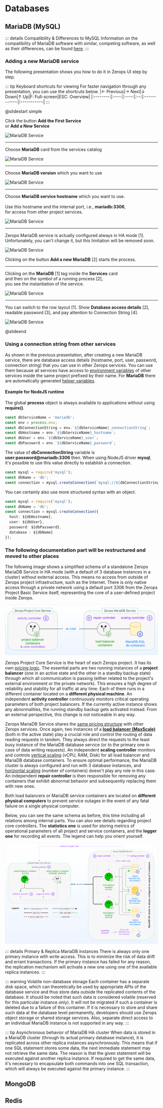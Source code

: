 # Databases

## MariaDB (MySQL)

<!-- markdownlint-disable DOCSMD004 -->
::: details Compatibility & Differences to MySQL
Information on the compatibility of MariaDB software with similar, competing software, as well as their differences, can be found [here](https://mariadb.com/kb/en/compatibility-differences).
:::
<!-- markdownlint-enable DOCSMD004 -->

### Adding a new MariaDB service

The following presentation shows you how to do it in Zerops UI step by step.

<!-- markdownlint-disable DOCSMD004 -->
::: tip Keyboard shortcuts for viewing
For faster navigation through any presentation, you can use the shortcuts below.
|← Previous|→ Next|↓ Down|↑ Up|F: Full-screen|ESC: Overview|
|:--------:|:----:|:----:|:--:|:------------:|:-----------:|
:::

@slidestart simple

Click the button **Add the First Service** <br />
or **Add a New Service**

![MariaDB Service](/services/Add-New-Service.png "Add a New Service")

---

Choose **MariaDB** card from the services catalog

![MariaDB Service](/services/New-Service-MariaDB-Category.png "Select MariaDB")

---

Choose **MariaDB version** which you want to use

![MariaDB Service](/services/New-Service-MariaDB-Version.png "Select MariaDB version")

---

<span class="r-fit-text">
Choose <b>MariaDB service hostname</b> which you want to use. <br /><br />
Use this hostname and the internal port, i.e., <b>mariadb:3306</b>, <br /> for access from other project services.
</span>

![MariaDB Service](/services/New-Service-MariaDB-Hostname.png "Select MariaDB service hostname")

---

<span class="r-fit-text">
Zerops MariaDB service is actually configured always in HA mode [1].<br />
Unfortunately, you can't change it, but this limitation will be removed soon.
</span>

![MariaDB Service](/services/New-Service-MariaDB-HA.png "MariaDB service HA")

<span class="r-fit-text">
Clicking on the button <b>Add a new MariaDB</b> [2] starts the process.
</span>

---

<span class="r-fit-text">
Clicking on the <b>MariaDB</b> [1] tag inside the <b>Services</b> card <br />
and then on the symbol of a running process [2], <br />
you see the instantiation of the service.
</span>

![MariaDB Service](/services/New-Service-MariaDB-Instantiating.png "MariaDB service instantiating")

---

<span class="r-fit-text">
You can switch to the row layout [1]. Show <b>Database access details</b> [2],<br />
readable password [3], and pay attention to Connection String [4].
</span>

![MariaDB Service](/services/New-Service-MariaDB-Access.png "MariaDB service access details")

@slideend

### Using a connection string from other services

As shown in the previous presentation, after creating a new MariaDB service, there are database access details (hostname, port, user, password, connection string) that you can use in other Zerops services. You can use them because all services have access to [environment variables](/documentation/environment-variables/how-to-access.html) of other services inside the same project prefixed by their name. For **MariaDB** there are automatically generated [helper variables](/documentation/environment-variables/helper-variables.html#mariadb).

#### Example for NodeJS runtime

The global **process** object is always available to applications without using **require()**.

```TypeScript
const dbServiceName = 'mariadb';
const env = process.env;
const dbConnectionString = env.`${dbServiceName}_connectionString`;
const dbHostname = env.`${dbServiceName}_hostname`;
const dbUser = env.`${dbServiceName}_user`;
const dbPassword = env.`${dbServiceName}_password`;
```

The value of **dbConnectionString** variable is **user:password@mariadb:3306** then. When using NodeJS driver **mysql**, it's possible to use this value directly to establish a connection.

```TypeScript
const mysql = require('mysql');
const dbName = 'db';
const connection = mysql.createConnection(`mysql://${dbConnectionString}/${dbName}`);
```

You can certainly also use more structured syntax with an object.

```TypeScript
const mysql = require('mysql');
const dbName = 'db';
const connection = mysql.createConnection({
  host: ${dbHostname},
  user: ${dbUser},
  password: ${dbPassword},
  database : ${dbName}
});
```

### The following documentation part will be restructured and moved to other places

The following image shows a simplified schema of a standalone Zerops MariaDB Service in HA mode (with a default of 3 database instances in a cluster) without external access. This means no access from outside of Zerops project infrastructure, such as the Internet. There is only native access through a private network using a default port 3306 from the Zerops Project Basic Service itself, representing the core of a user-defined project inside Zerops.

![Zerops MariaDB Service](./images/Zerops-MariaDB-Service-Base.png "Zerops MariaDB Service")

Zerops Project Core Service is the heart of each Zerops project. It has its own [pricing logic](/documentation/overview/pricing.html#projects). The essential parts are two running instances of a **project balancer** (one in an active state and the other in a standby backup state) through which all communication is passing (either related to the project's external environment or the private network). This ensures a high degree of reliability and stability for all traffic at any time. Each of them runs in a different container located on a **different physical machine**. An independent **activity controller** continuously monitors critical operating parameters of both project balancers. If the currently active instance shows any abnormalities, the running standby backup gets activated instead. From an external perspective, this change is not noticeable in any way.

Zerops MariaDB Service shares the [same pricing structure](/documentation/overview/pricing.html#services) with other Zerops services. Once again, two instances of a **[load balancer (MaxScale)](https://mariadb.com/kb/en/maxscale)** (both in the active state) play a crucial role and control the routing of data reading requests in tandem. They always direct the requests to the least busy instance of the MariaDB database service (or to the primary one in case of data writing requests). An independent **scaling controller** monitors and controls [vertical scaling](/documentation/automatic-scaling/how-automatic-scaling-works.html#vertical-scaling) (vCPU, RAM, Disk) for all load balancer and MariaDB database containers. To ensure optimal performance, the MariaDB cluster is always configured and run with 3 database instances, and [horizontal scaling](/documentation/automatic-scaling/how-automatic-scaling-works.html#horizontal-scaling) (number of containers) doesn't play any role in this case. An independent **repair controller** is then responsible for removing any containers that exhibit abnormal behavior and subsequently replacing them with new ones.

Both load balancers or MariaDB service containers are located on **different physical computers** to prevent service outages in the event of any fatal failure on a single physical computer.

Below, you can see the same schema as before, this time including all relations among internal parts. You can also see details regarding project core controllers. The **statistics one** is used for storing metrics of operational parameters of all project and service containers, and the **logger one** for recording all events. The legend can help you orient yourself.

![Zerops MariaDB Service](./images/Zerops-MariaDB-Service-Detail.png "Zerops MariaDB Service")

<!-- markdownlint-disable DOCSMD004 -->
::: details Primary & Replica MariaDB instances
There is always only one primary instance with write access. This is to minimize the risk of data drift and errant transactions. If the primary instance has failed for any reason, the replication mechanism will activate a new one using one of the available replica instances.
:::
<!-- markdownlint-enable DOCSMD004 -->

<!-- markdownlint-disable DOCSMD004 -->
::: warning Volatile non-database storage
Each container has a separate disk space, which can theoretically be used by appropriate APIs of the database service and thus store data outside the replicated contents of the database. It should be noted that such data is considered volatile (reserved for this particular instance only). It will not be migrated if such a container is deleted due to a failure of this container. If it is necessary to store and share such data at the database level permanently, developers should use Zerops object storage or shared storage services. Also, separate direct access to an individual MariaDB instance is not supported in any way.
:::
<!-- markdownlint-enable DOCSMD004 -->

<!-- markdownlint-disable DOCSMD004 -->
::: tip Asynchronous behavior of MariaDB HA cluster
When data is stored in a MariaDB cluster (through its actual primary database instance), it is replicated across other replica instances asynchronously. This means that if one SQL statement stores some data, the next immediate statement may not retrieve the same data. The reason is that the given statement will be executed against another replica instance. If required to get the same data, it's necessary to encapsulate both commands into one SQL transaction, which will always be executed against the primary instance.
:::
<!-- markdownlint-enable DOCSMD004 -->

## MongoDB

## Redis
